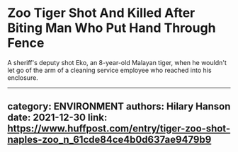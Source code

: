 # Zoo Tiger Shot And Killed After Biting Man Who Put Hand Through Fence

A sheriff's deputy shot Eko, an 8-year-old Malayan tiger, when he wouldn't let go of the arm of a cleaning service employee who reached into his enclosure.

---
category: ENVIRONMENT
authors: Hilary Hanson
date: 2021-12-30
link: https://www.huffpost.com/entry/tiger-zoo-shot-naples-zoo_n_61cde84ce4b0d637ae9479b9
---
